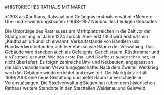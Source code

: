 #HISTORISCHES RATHAUS MIT MARKT

*1303 als Kaufhaus, Ratssaal und Gefängnis erstmals erwähnt
*Mehrere Um- und Erweiterungsbauten
*1948-1957 Neubau des heutigen Gebäudes

Die Ursprünge des Ratshauses am Marktplatz reichen in die Zeit vor der Stadtgründung im Jahre 1224 zurück. Aber erst 1303 wird erstmals ein „Kaufhaus“ urkundlich erwähnt. Verkaufsstände von Händlern und Handwerkern befanden sich hier ebenso wie Räume der Verwaltung. Das Gebäude wird daneben auch als Gefängnis, Gerichtsraum, Rüstkammer und als Festsaal genutzt. Wie das erste Rat- und Kaufhaus ausgesehen hat, ist nicht überliefert. Es folgen zahlreiche Um- und Neubauten, angepasst an die sich verändernden Verwaltungsgeschäfte. Nach dem Zweiten Weltkrieg wird das Gebäude wiedererrichtet und erweitert. Der Marktplatz erhält 1999/2000 eine neue Gestaltung und bietet Raum für verschiedene Veranstaltungen. 
Die Stadtverwaltung Siegen hat neben dem historischen Rathaus weitere Standorte in den Stadtteilen Weidenau und Geisweid.
